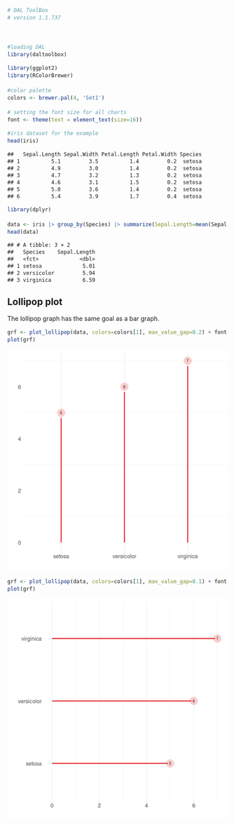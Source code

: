 
```r
# DAL ToolBox
# version 1.1.737



#loading DAL
library(daltoolbox) 
```


```r
library(ggplot2)
library(RColorBrewer)

#color palette
colors <- brewer.pal(4, 'Set1')

# setting the font size for all charts
font <- theme(text = element_text(size=16))
```


```r
#iris dataset for the example
head(iris)
```

```
##   Sepal.Length Sepal.Width Petal.Length Petal.Width Species
## 1          5.1         3.5          1.4         0.2  setosa
## 2          4.9         3.0          1.4         0.2  setosa
## 3          4.7         3.2          1.3         0.2  setosa
## 4          4.6         3.1          1.5         0.2  setosa
## 5          5.0         3.6          1.4         0.2  setosa
## 6          5.4         3.9          1.7         0.4  setosa
```


```r
library(dplyr)

data <- iris |> group_by(Species) |> summarize(Sepal.Length=mean(Sepal.Length))
head(data)
```

```
## # A tibble: 3 × 2
##   Species    Sepal.Length
##   <fct>             <dbl>
## 1 setosa             5.01
## 2 versicolor         5.94
## 3 virginica          6.59
```

## Lollipop plot

The lollipop graph has the same goal as a bar graph.


```r
grf <- plot_lollipop(data, colors=colors[1], max_value_gap=0.2) + font
plot(grf)
```

![plot of chunk unnamed-chunk-5](fig/grf_lollipop/unnamed-chunk-5-1.png)


```r
grf <- plot_lollipop(data, colors=colors[1], max_value_gap=0.1) + font + coord_flip() 
plot(grf)
```

![plot of chunk unnamed-chunk-6](fig/grf_lollipop/unnamed-chunk-6-1.png)

